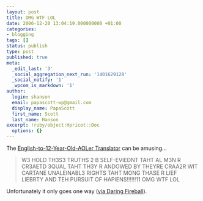 ```yaml
---
layout: post
title: OMG WTF LOL
date: 2006-12-20 13:04:19.000000000 +01:00
categories:
- blogging
tags: []
status: publish
type: post
published: true
meta:
  _edit_last: '3'
  _social_aggregation_next_run: '1401629128'
  _social_notify: '1'
  _wpcom_is_markdown: '1'
author:
  login: shanson
  email: papascott-wp@gmail.com
  display_name: PapaScott
  first_name: Scott
  last_name: Hanson
excerpt: !ruby/object:Hpricot::Doc
  options: {}
---
```

<p>The <a href="http://ssshotaru.homestead.com/files/aolertranslator.html">English-to-12-Year-Old-AOLer Translator</a> can be amusing...</p>
<blockquote><p>
  W3 HOLD TH3S3 TRUTHS 2 B SELF-EVIEDNT TAHT AL M3N R CR3AETD 3QUAL TAHT TH3Y R ANDOWED BY THEYRE CRAA2R WIT CARTANE UNALEINABL3 RIGHTS TAHT MONG THASE R LIEF LIEBRTY AND TEH PURSUIT OF HAPIENS!!!!!!11 OMG WTF LOL
</p></blockquote>
<p>Unfortunately it only goes one way (<a href="http://daringfireball.net/linked/2006/december#sun-17-aol_translator">via Daring Fireball</a>).</p>
